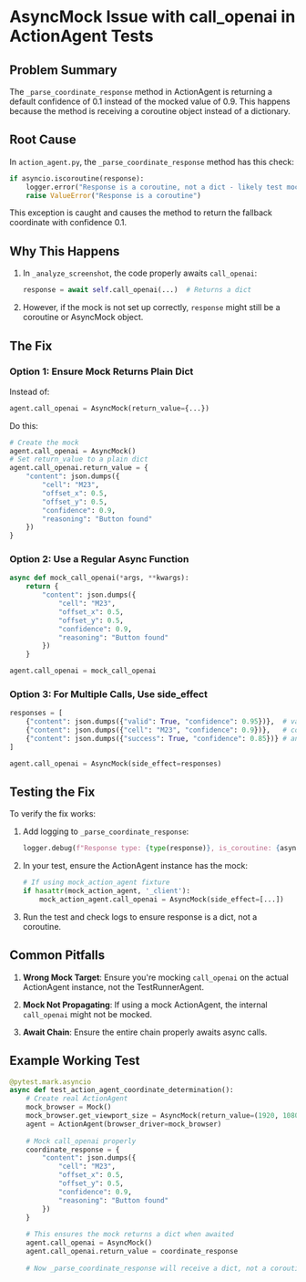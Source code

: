 # AsyncMock Issue with call_openai in ActionAgent Tests

## Problem Summary

The `_parse_coordinate_response` method in ActionAgent is returning a default confidence of 0.1 instead of the mocked value of 0.9. This happens because the method is receiving a coroutine object instead of a dictionary.

## Root Cause

In `action_agent.py`, the `_parse_coordinate_response` method has this check:

```python
if asyncio.iscoroutine(response):
    logger.error("Response is a coroutine, not a dict - likely test mock issue")
    raise ValueError("Response is a coroutine")
```

This exception is caught and causes the method to return the fallback coordinate with confidence 0.1.

## Why This Happens

1. In `_analyze_screenshot`, the code properly awaits `call_openai`:
   ```python
   response = await self.call_openai(...)  # Returns a dict
   ```

2. However, if the mock is not set up correctly, `response` might still be a coroutine or AsyncMock object.

## The Fix

### Option 1: Ensure Mock Returns Plain Dict

Instead of:
```python
agent.call_openai = AsyncMock(return_value={...})
```

Do this:
```python
# Create the mock
agent.call_openai = AsyncMock()
# Set return_value to a plain dict
agent.call_openai.return_value = {
    "content": json.dumps({
        "cell": "M23",
        "offset_x": 0.5,
        "offset_y": 0.5,
        "confidence": 0.9,
        "reasoning": "Button found"
    })
}
```

### Option 2: Use a Regular Async Function

```python
async def mock_call_openai(*args, **kwargs):
    return {
        "content": json.dumps({
            "cell": "M23",
            "offset_x": 0.5,
            "offset_y": 0.5,
            "confidence": 0.9,
            "reasoning": "Button found"
        })
    }

agent.call_openai = mock_call_openai
```

### Option 3: For Multiple Calls, Use side_effect

```python
responses = [
    {"content": json.dumps({"valid": True, "confidence": 0.95})},  # validation
    {"content": json.dumps({"cell": "M23", "confidence": 0.9})},   # coordinate
    {"content": json.dumps({"success": True, "confidence": 0.85})} # analysis
]

agent.call_openai = AsyncMock(side_effect=responses)
```

## Testing the Fix

To verify the fix works:

1. Add logging to `_parse_coordinate_response`:
   ```python
   logger.debug(f"Response type: {type(response)}, is_coroutine: {asyncio.iscoroutine(response)}")
   ```

2. In your test, ensure the ActionAgent instance has the mock:
   ```python
   # If using mock_action_agent fixture
   if hasattr(mock_action_agent, '_client'):
       mock_action_agent.call_openai = AsyncMock(side_effect=[...])
   ```

3. Run the test and check logs to ensure response is a dict, not a coroutine.

## Common Pitfalls

1. **Wrong Mock Target**: Ensure you're mocking `call_openai` on the actual ActionAgent instance, not the TestRunnerAgent.

2. **Mock Not Propagating**: If using a mock ActionAgent, the internal `call_openai` might not be mocked.

3. **Await Chain**: Ensure the entire chain properly awaits async calls.

## Example Working Test

```python
@pytest.mark.asyncio
async def test_action_agent_coordinate_determination():
    # Create real ActionAgent
    mock_browser = Mock()
    mock_browser.get_viewport_size = AsyncMock(return_value=(1920, 1080))
    agent = ActionAgent(browser_driver=mock_browser)
    
    # Mock call_openai properly
    coordinate_response = {
        "content": json.dumps({
            "cell": "M23",
            "offset_x": 0.5,
            "offset_y": 0.5,
            "confidence": 0.9,
            "reasoning": "Button found"
        })
    }
    
    # This ensures the mock returns a dict when awaited
    agent.call_openai = AsyncMock()
    agent.call_openai.return_value = coordinate_response
    
    # Now _parse_coordinate_response will receive a dict, not a coroutine
```